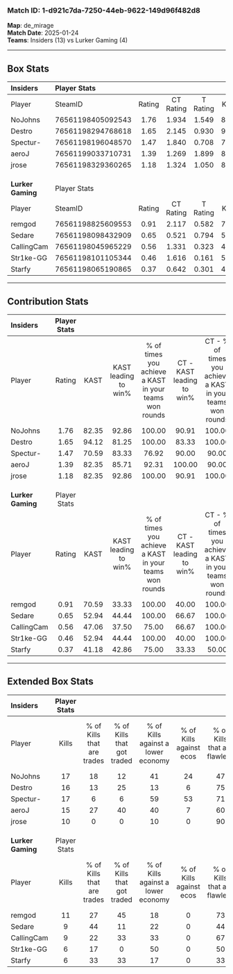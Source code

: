 ### Match ID: 1-d921c7da-7250-44eb-9622-149d96f482d8  
**Map**: de_mirage  
**Match Date**: 2025-01-24  
**Teams**: Insiders (13) vs Lurker Gaming (4)  

---  

## Box Stats  

| **Insiders**      | Player Stats      |        |           |          |       |       |       |         |        |      |     |
| :- | :- | :-: | :-: | :-: | :-: | :-: | :-: | :-: | :-: | :-: | :-: |
| Player            | SteamID           | Rating | CT Rating | T Rating | KAST  |  ADR  | Kills | Assists | Deaths | K/D  | HS% |
| NoJohns           | 76561198405092543 |  1.76  |   1.934   |  1.549   | 82.35 | 125.9 |  17   |    8    |   7    | 2.43 | 52  |
| Destro            | 76561198294768618 |  1.65  |   2.145   |  0.930   | 94.12 | 111.9 |  16   |    8    |   10   | 1.60 | 43  |
| Spectur-          | 76561198196048570 |  1.47  |   1.840   |  0.708   | 70.59 | 84.3  |  17   |    2    |   8    | 2.13 | 23  |
| aeroJ             | 76561199033710731 |  1.39  |   1.269   |  1.899   | 82.35 | 82.0  |  15   |    3    |   10   | 1.50 | 26  |
| jrose             | 76561198329360265 |  1.18  |   1.324   |  1.050   | 82.35 | 54.5  |  10   |    4    |   6    | 1.67 | 60  |
|                   |                   |        |           |          |       |       |       |         |        |      |     |
|                   |                   |        |           |          |       |       |       |         |        |      |     |
|                   |                   |        |           |          |       |       |       |         |        |      |     |
| **Lurker Gaming** | Player Stats      |        |           |          |       |       |       |         |        |      |     |
| Player            | SteamID           | Rating | CT Rating | T Rating | KAST  |  ADR  | Kills | Assists | Deaths | K/D  | HS% |
| remgod            | 76561198825609553 |  0.91  |   2.117   |  0.582   | 70.59 | 82.5  |  11   |    7    |   17   | 0.65 | 54  |
| Sedare            | 76561198098432909 |  0.65  |   0.521   |  0.794   | 52.94 | 48.5  |   9   |    5    |   14   | 0.64 | 44  |
| CallingCam        | 76561198045965229 |  0.56  |   1.331   |  0.323   | 47.06 | 49.5  |   9   |    1    |   15   | 0.60 | 77  |
| Str1ke-GG         | 76561198101105344 |  0.46  |   1.616   |  0.161   | 52.94 | 42.8  |   6   |    1    |   14   | 0.43 | 50  |
| Starfy            | 76561198065190865 |  0.37  |   0.642   |  0.301   | 41.18 | 50.5  |   6   |    2    |   15   | 0.40 | 66  |
---  

## Contribution Stats  

| **Insiders**      | Player Stats |       |                      |                                                        |                           |                                                             |                          |                                                            |
| :- | :-: | :-: | :-: | :-: | :-: | :-: | :-: | :-: |
| Player            |    Rating    | KAST  | KAST leading to win% | % of times you achieve a KAST in your teams won rounds | CT - KAST leading to win% | CT - % of times you achieve a KAST in your teams won rounds | T - KAST leading to win% | T - % of times you achieve a KAST in your teams won rounds |
| NoJohns           |     1.76     | 82.35 |        92.86         |                         100.00                         |           90.91           |                           100.00                            |          100.00          |                           100.00                           |
| Destro            |     1.65     | 94.12 |        81.25         |                         100.00                         |           83.33           |                           100.00                            |          75.00           |                           100.00                           |
| Spectur-          |     1.47     | 70.59 |        83.33         |                         76.92                          |           90.00           |                            90.00                            |          50.00           |                           33.33                            |
| aeroJ             |     1.39     | 82.35 |        85.71         |                         92.31                          |          100.00           |                            90.00                            |          60.00           |                           100.00                           |
| jrose             |     1.18     | 82.35 |        92.86         |                         100.00                         |           90.91           |                           100.00                            |          100.00          |                           100.00                           |
|                   |              |       |                      |                                                        |                           |                                                             |                          |                                                            |
|                   |              |       |                      |                                                        |                           |                                                             |                          |                                                            |
|                   |              |       |                      |                                                        |                           |                                                             |                          |                                                            |
| **Lurker Gaming** | Player Stats |       |                      |                                                        |                           |                                                             |                          |                                                            |
| Player            |    Rating    | KAST  | KAST leading to win% | % of times you achieve a KAST in your teams won rounds | CT - KAST leading to win% | CT - % of times you achieve a KAST in your teams won rounds | T - KAST leading to win% | T - % of times you achieve a KAST in your teams won rounds |
| remgod            |     0.91     | 70.59 |        33.33         |                         100.00                         |           40.00           |                           100.00                            |          28.57           |                           100.00                           |
| Sedare            |     0.65     | 52.94 |        44.44         |                         100.00                         |           66.67           |                           100.00                            |          33.33           |                           100.00                           |
| CallingCam        |     0.56     | 47.06 |        37.50         |                         75.00                          |           66.67           |                           100.00                            |          20.00           |                           50.00                            |
| Str1ke-GG         |     0.46     | 52.94 |        44.44         |                         100.00                         |           40.00           |                           100.00                            |          50.00           |                           100.00                           |
| Starfy            |     0.37     | 41.18 |        42.86         |                         75.00                          |           33.33           |                            50.00                            |          50.00           |                           100.00                           |
---  

## Extended Box Stats  

| **Insiders**      | Player Stats |                            |                            |                                    |                         |                              |                                 |        |                             |                                     |                          |                               |                            |
| :- | :-: | :-: | :-: | :-: | :-: | :-: | :-: | :-: | :-: | :-: | :-: | :-: | :-: |
| Player            |    Kills     | % of Kills that are trades | % of Kills that got traded | % of Kills against a lower economy | % of Kills against ecos | % of Kills that are flawless | % of Kills that are close duels | Deaths | % of Deaths that get traded | % of Deaths against a lower economy | % of Deaths against ecos | % of Deaths that are flawless | % of Deaths that are close |
| NoJohns           |      17      |             18             |             12             |                 41                 |           24            |              47              |                0                |   7    |             29              |                 43                  |            14            |              57               |             0              |
| Destro            |      16      |             13             |             25             |                 13                 |            6            |              75              |                0                |   10   |             40              |                 40                  |            10            |              50               |             10             |
| Spectur-          |      17      |             6              |             6              |                 59                 |           53            |              71              |                0                |   8    |             13              |                 13                  |            0             |              38               |             13             |
| aeroJ             |      15      |             27             |             40             |                 40                 |            7            |              60              |               13                |   10   |             20              |                 10                  |            0             |              60               |             0              |
| jrose             |      10      |             0              |             0              |                 10                 |            0            |              90              |                0                |   6    |             33              |                 33                  |            0             |              83               |             0              |
|                   |              |                            |                            |                                    |                         |                              |                                 |        |                             |                                     |                          |                               |                            |
|                   |              |                            |                            |                                    |                         |                              |                                 |        |                             |                                     |                          |                               |                            |
|                   |              |                            |                            |                                    |                         |                              |                                 |        |                             |                                     |                          |                               |                            |
| **Lurker Gaming** | Player Stats |                            |                            |                                    |                         |                              |                                 |        |                             |                                     |                          |                               |                            |
| Player            |    Kills     | % of Kills that are trades | % of Kills that got traded | % of Kills against a lower economy | % of Kills against ecos | % of Kills that are flawless | % of Kills that are close duels | Deaths | % of Deaths that get traded | % of Deaths against a lower economy | % of Deaths against ecos | % of Deaths that are flawless | % of Deaths that are close |
| remgod            |      11      |             27             |             45             |                 18                 |            0            |              73              |                0                |   17   |             24              |                 18                  |            0             |              82               |             6              |
| Sedare            |      9       |             44             |             11             |                 22                 |            0            |              44              |                0                |   14   |             14              |                 21                  |            0             |              57               |             0              |
| CallingCam        |      9       |             22             |             33             |                 33                 |            0            |              67              |               11                |   15   |             13              |                 13                  |            0             |              80               |             0              |
| Str1ke-GG         |      6       |             17             |             0              |                 50                 |            0            |              50              |               17                |   14   |             29              |                 14                  |            0             |              57               |             0              |
| Starfy            |      6       |             33             |             33             |                 17                 |            0            |              33              |                0                |   15   |              7              |                 20                  |            0             |              53               |             7              |
